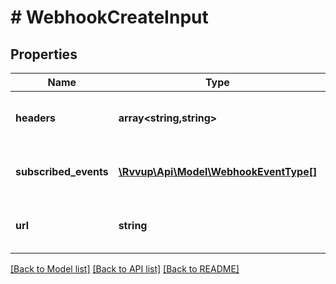 # # WebhookCreateInput

## Properties

Name | Type | Description | Notes
------------ | ------------- | ------------- | -------------
**headers** | **array<string,string>** | Custom headers for the webhook |
**subscribed_events** | [**\Rvvup\Api\Model\WebhookEventType[]**](WebhookEventType.md) | The events to subscribe to. |
**url** | **string** | The URL to send the webhook event to. |

[[Back to Model list]](../../README.md#models) [[Back to API list]](../../README.md#endpoints) [[Back to README]](../../README.md)
